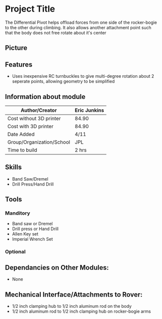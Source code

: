 # Project Title
The Differential Pivot helps offload forces from one side of the rocker-bogie to the other during climbing. It also allows another attachment point such that the body does not free rotate about it's center

## Picture

## Features
  * Uses inexpensive RC turnbuckles to give multi-degree rotation about 2 seperate points, allowing geometry to be simplified

## Information about module

| Author/Creator            | Eric Junkins       |
| --------------            | -------            |
| Cost without 3D printer   | 84.90              |
| Cost with 3D printer      | 84.90              |
| Date Added                | 4/11               |
| Group/Organization/School | JPL                |
| Time to build             | 2 hrs              |

## Skills
  * Band Saw/Dremel
  * Drill Press/Hand Drill

## Tools

### Manditory 
  * Band saw or Dremel
  * Drill press or Hand Drill
  * Allen Key set
  * Imperial Wrench Set

### Optional

## Dependancies on Other Modules:
  * None

## Mechanical Interface/Attachments to Rover:
  * 1/2 inch clamping hub to 1/2 inch aluminum rod on the body
  * 1/2 inch aluminum rod to 1/2 inch clamping hub on rocker-bogie arms